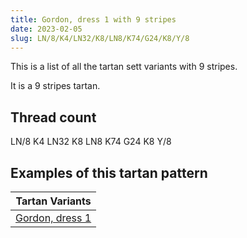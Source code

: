 ```yaml
---
title: Gordon, dress 1 with 9 stripes
date: 2023-02-05
slug: LN/8/K4/LN32/K8/LN8/K74/G24/K8/Y/8
---
```

This is a list of all the tartan sett variants with 9 stripes.

It is a 9 stripes tartan.


## Thread count
LN/8 K4 LN32 K8 LN8 K74 G24 K8 Y/8

## Examples of this tartan pattern

| Tartan Variants |
|---------------|
| [Gordon, dress 1](/variants/ln/8/k4/ln32/k8/ln8/k74/g24/k8/y/8-g008000-k000000-lne0e0e0-yf0c000)||
